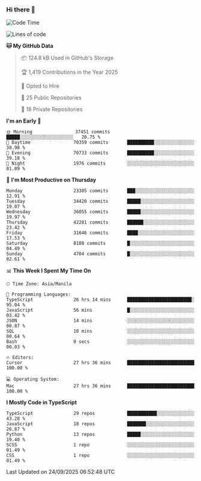 ### Hi there 👋

<!--START_SECTION:waka-->
![Code Time](http://img.shields.io/badge/Code%20Time-2%2C158%20hrs%2055%20mins-blue)

![Lines of code](https://img.shields.io/badge/From%20Hello%20World%20I%27ve%20Written-69.0%20million%20lines%20of%20code-blue)

**🐱 My GitHub Data** 

> 📦 124.8 kB Used in GitHub's Storage 
 > 
> 🏆 1,419 Contributions in the Year 2025
 > 
> 💼 Opted to Hire
 > 
> 📜 25 Public Repositories 
 > 
> 🔑 18 Private Repositories 
 > 
**I'm an Early 🐤** 

```text
🌞 Morning                37451 commits       █████░░░░░░░░░░░░░░░░░░░░   20.75 % 
🌆 Daytime                70359 commits       ██████████░░░░░░░░░░░░░░░   38.98 % 
🌃 Evening                70733 commits       ██████████░░░░░░░░░░░░░░░   39.18 % 
🌙 Night                  1976 commits        ░░░░░░░░░░░░░░░░░░░░░░░░░   01.09 % 
```
📅 **I'm Most Productive on Thursday** 

```text
Monday                   23305 commits       ███░░░░░░░░░░░░░░░░░░░░░░   12.91 % 
Tuesday                  34420 commits       █████░░░░░░░░░░░░░░░░░░░░   19.07 % 
Wednesday                36055 commits       █████░░░░░░░░░░░░░░░░░░░░   19.97 % 
Thursday                 42281 commits       ██████░░░░░░░░░░░░░░░░░░░   23.42 % 
Friday                   31646 commits       ████░░░░░░░░░░░░░░░░░░░░░   17.53 % 
Saturday                 8108 commits        █░░░░░░░░░░░░░░░░░░░░░░░░   04.49 % 
Sunday                   4704 commits        █░░░░░░░░░░░░░░░░░░░░░░░░   02.61 % 
```


📊 **This Week I Spent My Time On** 

```text
🕑︎ Time Zone: Asia/Manila

💬 Programming Languages: 
TypeScript               26 hrs 14 mins      ████████████████████████░   95.04 % 
JavaScript               56 mins             █░░░░░░░░░░░░░░░░░░░░░░░░   03.42 % 
JSON                     14 mins             ░░░░░░░░░░░░░░░░░░░░░░░░░   00.87 % 
SQL                      10 mins             ░░░░░░░░░░░░░░░░░░░░░░░░░   00.64 % 
Bash                     0 secs              ░░░░░░░░░░░░░░░░░░░░░░░░░   00.03 % 

🔥 Editors: 
Cursor                   27 hrs 36 mins      █████████████████████████   100.00 % 

💻 Operating System: 
Mac                      27 hrs 36 mins      █████████████████████████   100.00 % 
```

**I Mostly Code in TypeScript** 

```text
TypeScript               29 repos            ███████████░░░░░░░░░░░░░░   43.28 % 
JavaScript               18 repos            ███████░░░░░░░░░░░░░░░░░░   26.87 % 
Python                   13 repos            █████░░░░░░░░░░░░░░░░░░░░   19.40 % 
SCSS                     1 repo              ░░░░░░░░░░░░░░░░░░░░░░░░░   01.49 % 
CSS                      1 repo              ░░░░░░░░░░░░░░░░░░░░░░░░░   01.49 % 
```




 Last Updated on 24/09/2025 06:52:48 UTC
<!--END_SECTION:waka-->
